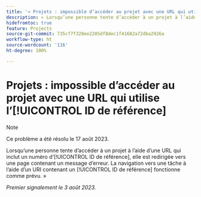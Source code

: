 ```yaml
---
title: '« Projets : impossible d’accéder au projet avec une URL qui utilise l’ID de référence »'
description: « Lorsqu’une personne tente d’accéder à un projet à l’aide d’une URL qui inclut un numéro d’ID de référence, elle est redirigée vers une page contenant un message d’erreur. La navigation vers une tâche à l’aide d’une URL contenant un ID de référence fonctionne comme prévu. »
hidefromtoc: true
feature: Projects
source-git-commit: 735cf7f328ee2205df8dec1f41682a72dba2926a
workflow-type: ht
source-wordcount: '116'
ht-degree: 100%

---
```



# Projets : impossible d’accéder au projet avec une URL qui utilise l’[!UICONTROL ID de référence]

>[!NOTE]
>
>Ce problème a été résolu le 17 août 2023.

Lorsqu’une personne tente d’accéder à un projet à l’aide d’une URL qui inclut un numéro d’[!UICONTROL ID de référence], elle est redirigée vers une page contenant un message d’erreur. La navigation vers une tâche à l’aide d’un URI contenant un [!UICONTROL ID de référence] fonctionne comme prévu. »

_Premier signalement le 3 août 2023._

